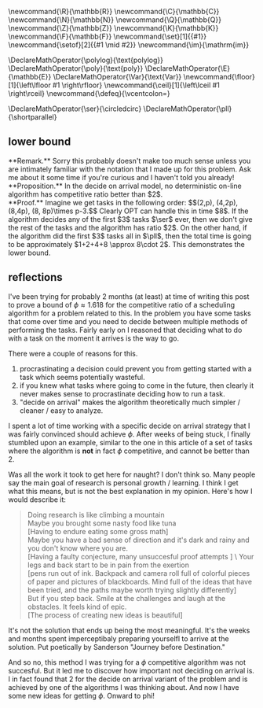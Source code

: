 \newcommand{\R}{\mathbb{R}}
\newcommand{\C}{\mathbb{C}}
\newcommand{\N}{\mathbb{N}}
\newcommand{\Q}{\mathbb{Q}}
\newcommand{\Z}{\mathbb{Z}}
\newcommand{\K}{\mathbb{K}}
\newcommand{\F}{\mathbb{F}}
\newcommand{\set}[1]{\{#1\}}
\newcommand{\setof}[2]{\{#1 \mid #2\}}
\newcommand{\im}{\mathrm{im}}

\DeclareMathOperator{\polylog}{\text{polylog}}
\DeclareMathOperator{\poly}{\text{poly}}
\DeclareMathOperator{\E}{\mathbb{E}}
\DeclareMathOperator{\Var}{\text{Var}}
\newcommand{\floor}[1]{\left\lfloor #1 \right\rfloor}
\newcommand{\ceil}[1]{\left\lceil #1 \right\rceil}
\newcommand{\defeq}{\vcentcolon=}


\DeclareMathOperator{\ser}{\circledcirc}
\DeclareMathOperator{\pll}{\shortparallel}

## lower bound
<div class="rmk envbox">**Remark.**
Sorry this probably doesn't make too much sense unless you are
intimately familiar with the notation that I made up for this
problem. Ask me about it some time if you're curious and I
haven't told you already!
</div>

<div class="prop envbox">**Proposition.**
  In the decide on arrival model, no deterministic on-line
  algorithm has competitive ratio better than $2$.
</div>
<div class="pf envbox">**Proof.**
  Imagine we get tasks in the following order: 
  $$(2,p), (4,2p), (8,4p), (8, 8p)\times p-3.$$
  Clearly OPT can handle this in time $8$.
  If the algorithm decides any of the first $3$ tasks $\ser$
  ever, then we don't give the rest of the tasks and the
  algorithm has ratio $2$. 
  On the other hand, if the algorithm did the first $3$ tasks all
  in $\pll$, then the total time is going to be approximately
  $1+2+4+8 \approx 8\cdot 2$. This demonstrates the lower bound. 
</div>

## reflections

I've been trying for probably 2 months (at least) at time of
writing this post to prove a bound of $\phi \approx 1.618$ for
the competitive ratio of a scheduling algorithm for a problem
related to this.
In the problem you have some tasks that come over time and you
need to decide between multiple methods of performing the tasks.
Fairly early on I reasoned that deciding what to do with a task
on the moment it arrives is the way to go.

There were a couple of reasons for this.
1. procrastinating a decision could prevent you from getting
started with a task which seems potentially wasteful.
2. if you knew what tasks where going to come in the future, then
   clearly it never makes sense to procrastinate deciding how to
   run a task.
3. "decide on arrival" makes the algorithm theoretically much
   simpler / cleaner / easy to analyze.

I spent a lot of time working with a specific decide on arrival
  strategy that I was fairly convinced should achieve $\phi$. 
After weeks of being stuck, I finally stumbled upon an example,
similar to the one in this article of a set of tasks where the
algorithm is **not** in fact $\phi$ competitive, and cannot be
better than $2$.

Was all the work it took to get here for naught?
I don't think so. 
Many people say the main goal of research is personal growth /
learning. I think I get what this means, but is not the best
explanation in my opinion. Here's how I would describe it:

> Doing research is like climbing a mountain \
> Maybe you brought some nasty food like tuna \
> [Having to endure eating some gross math] \
> Maybe you have a bad sense of direction and it's dark and rainy
and you don't know where you are. \
> [Having a faulty conjecture, many
unsuccesful proof attempts ] \ 
> Your legs and back start to be in pain from the exertion \
> [pens run out of ink. Backpack and camera roll full of colorful
pieces of paper and pictures of blackboards. Mind full of the
ideas that have been tried, and the paths maybe worth trying
slightly differently] \
> But if you step back. Smile at the challenges and laugh at the
obstacles. It feels kind of epic. \
> [The process of creating new ideas is beautiful]

It's not the solution that ends up being the most meaningful.
It's the weeks and months spent imperceptibaly preparing
yourselfl to arrive at the solution. Put poetically by Sanderson
"Journey before Destination."

And so no, this method I was trying for a $\phi$ competitive
algorithm was not succesful. But it led me to discover how
important not deciding on arrival is. I in fact found that $2$
for the decide on arrival variant of the problem and is achieved
by one of the algorithms I was thinking about.
And now I have some new ideas for getting $\phi$. 
Onward to phi!

